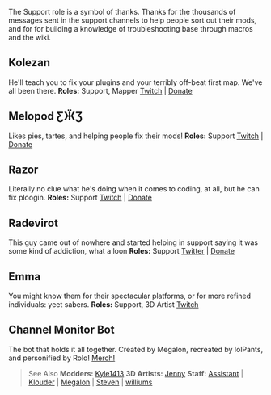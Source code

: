 <!-- TITLE: Supports -->
<!-- SUBTITLE: They're too nice for their own good -->

The Support role is a symbol of thanks. Thanks for the thousands of messages sent in the support channels to help people sort out their mods, and for for building a knowledge of troubleshooting base through macros and the wiki. 

## Kolezan
He'll teach you to fix your plugins and your terribly off-beat first map. We've all been there. 
**Roles:** Support, Mapper
[Twitch](https://www.twitch.tv/kolezan) | [Donate](https://paypal.me/kolezan)

## Melopod ƸӜƷ
Likes pies, tartes, and helping people fix their mods!
**Roles:** Support
[Twitch](https://www.twitch.tv/mamamelo) | [Donate](https://streamlabs.com/mamamelo)

## Razor
Literally no clue what he's doing when it comes to coding, at all, but he can fix ploogin.
**Roles:** Support
[Twitch](https://www.twitch.tv/sarpest_razor) | [Donate](https://streamelements.com/sarpest_razor/tip)

## Radevirot
This guy came out of nowhere and started helping in support saying it was some kind of addiction, what a loon
**Roles:** Support
[Twitter](https://twitter.com/Radevirot) | [Donate](paypal.me/Radevirot)

## Emma
You might know them for their spectacular platforms, or for more refined individuals: yeet sabers.
**Roles:** Support, 3D Artist
[Twitch](https://www.twitch.tv/therealkleinba)

## Channel Monitor Bot
The bot that holds it all together.
Created by Megalon, recreated by lolPants, and personified by Rolo!
[Merch!](https://www.redbubble.com/people/megalon-gaming/portfolio)

>See Also
**Modders:** [Kyle1413](#Kyle1413)
**3D Artists:** [Jenny](/about/3-d-artists#𝔍-𝔢-𝔫-𝔫-𝔦-𝔣-𝔢-𝔯)
**Staff:** [Assistant](#Assistant) | [Klouder](#Klouder) | [Megalon](#Megalon) | [Steven](#Steven) | [williums](#williums)

